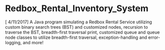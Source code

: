 # Redbox_Rental_Inventory_System
[ 4/11/2017] A Java program simulating a Redbox Rental Service utilizing custom binary search trees (BST) and customized nodes, recursion to traverse the BST, breadth-first traversal print, customized queue and queue node classes to utilize breadth-first traversal, exception-handling and error-logging, and more!
